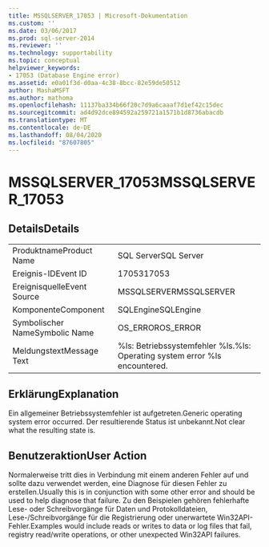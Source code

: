 ```yaml
---
title: MSSQLSERVER_17053 | Microsoft-Dokumentation
ms.custom: ''
ms.date: 03/06/2017
ms.prod: sql-server-2014
ms.reviewer: ''
ms.technology: supportability
ms.topic: conceptual
helpviewer_keywords:
- 17053 (Database Engine error)
ms.assetid: e0a01f3d-d0aa-4c38-8bcc-82e59de50512
author: MashaMSFT
ms.author: mathoma
ms.openlocfilehash: 11137ba334b66f20c7d9a6caaaf7d1ef42c15dec
ms.sourcegitcommit: ad4d92dce894592a259721a1571b1d8736abacdb
ms.translationtype: MT
ms.contentlocale: de-DE
ms.lasthandoff: 08/04/2020
ms.locfileid: "87607805"
---
```

# <a name="mssqlserver_17053"></a><span data-ttu-id="c5284-102">MSSQLSERVER_17053</span><span class="sxs-lookup"><span data-stu-id="c5284-102">MSSQLSERVER_17053</span></span>
    
## <a name="details"></a><span data-ttu-id="c5284-103">Details</span><span class="sxs-lookup"><span data-stu-id="c5284-103">Details</span></span>  
  
|||  
|-|-|  
|<span data-ttu-id="c5284-104">Produktname</span><span class="sxs-lookup"><span data-stu-id="c5284-104">Product Name</span></span>|<span data-ttu-id="c5284-105">SQL Server</span><span class="sxs-lookup"><span data-stu-id="c5284-105">SQL Server</span></span>|  
|<span data-ttu-id="c5284-106">Ereignis-ID</span><span class="sxs-lookup"><span data-stu-id="c5284-106">Event ID</span></span>|<span data-ttu-id="c5284-107">17053</span><span class="sxs-lookup"><span data-stu-id="c5284-107">17053</span></span>|  
|<span data-ttu-id="c5284-108">Ereignisquelle</span><span class="sxs-lookup"><span data-stu-id="c5284-108">Event Source</span></span>|<span data-ttu-id="c5284-109">MSSQLSERVER</span><span class="sxs-lookup"><span data-stu-id="c5284-109">MSSQLSERVER</span></span>|  
|<span data-ttu-id="c5284-110">Komponente</span><span class="sxs-lookup"><span data-stu-id="c5284-110">Component</span></span>|<span data-ttu-id="c5284-111">SQLEngine</span><span class="sxs-lookup"><span data-stu-id="c5284-111">SQLEngine</span></span>|  
|<span data-ttu-id="c5284-112">Symbolischer Name</span><span class="sxs-lookup"><span data-stu-id="c5284-112">Symbolic Name</span></span>|<span data-ttu-id="c5284-113">OS_ERROR</span><span class="sxs-lookup"><span data-stu-id="c5284-113">OS_ERROR</span></span>|  
|<span data-ttu-id="c5284-114">Meldungstext</span><span class="sxs-lookup"><span data-stu-id="c5284-114">Message Text</span></span>|<span data-ttu-id="c5284-115">%ls: Betriebssystemfehler %ls.</span><span class="sxs-lookup"><span data-stu-id="c5284-115">%ls: Operating system error %ls encountered.</span></span>|  
  
## <a name="explanation"></a><span data-ttu-id="c5284-116">Erklärung</span><span class="sxs-lookup"><span data-stu-id="c5284-116">Explanation</span></span>  
 <span data-ttu-id="c5284-117">Ein allgemeiner Betriebssystemfehler ist aufgetreten.</span><span class="sxs-lookup"><span data-stu-id="c5284-117">Generic operating system error occurred.</span></span>  <span data-ttu-id="c5284-118">Der resultierende Status ist unbekannt.</span><span class="sxs-lookup"><span data-stu-id="c5284-118">Not clear what the resulting state is.</span></span>  
  
## <a name="user-action"></a><span data-ttu-id="c5284-119">Benutzeraktion</span><span class="sxs-lookup"><span data-stu-id="c5284-119">User Action</span></span>  
 <span data-ttu-id="c5284-120">Normalerweise tritt dies in Verbindung mit einem anderen Fehler auf und sollte dazu verwendet werden, eine Diagnose für diesen Fehler zu erstellen.</span><span class="sxs-lookup"><span data-stu-id="c5284-120">Usually this is in conjunction with some other error and should be used to help diagnose that failure.</span></span> <span data-ttu-id="c5284-121">Zu den Beispielen gehören fehlerhafte Lese- oder Schreibvorgänge für Daten und Protokolldateien, Lese-/Schreibvorgänge für die Registrierung oder unerwartete Win32API-Fehler.</span><span class="sxs-lookup"><span data-stu-id="c5284-121">Examples would include reads or writes to data or log files that fail, registry read/write operations, or other unexpected Win32API failures.</span></span>  
  
  
